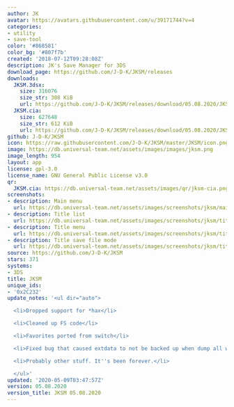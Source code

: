 ```yaml
---
author: JK
avatar: https://avatars.githubusercontent.com/u/39171744?v=4
categories:
- utility
- save-tool
color: '#868581'
color_bg: '#807f7b'
created: '2018-07-12T09:28:08Z'
description: JK's Save Manager for 3DS
download_page: https://github.com/J-D-K/JKSM/releases
downloads:
  JKSM.3dsx:
    size: 316076
    size_str: 308 KiB
    url: https://github.com/J-D-K/JKSM/releases/download/05.08.2020/JKSM.3dsx
  JKSM.cia:
    size: 627648
    size_str: 612 KiB
    url: https://github.com/J-D-K/JKSM/releases/download/05.08.2020/JKSM.cia
github: J-D-K/JKSM
icon: https://raw.githubusercontent.com/J-D-K/JKSM/master/JKSM/icon.png
image: https://db.universal-team.net/assets/images/images/jksm.png
image_length: 954
layout: app
license: gpl-3.0
license_name: GNU General Public License v3.0
qr:
  JKSM.cia: https://db.universal-team.net/assets/images/qr/jksm-cia.png
screenshots:
- description: Main menu
  url: https://db.universal-team.net/assets/images/screenshots/jksm/main-menu.png
- description: Title list
  url: https://db.universal-team.net/assets/images/screenshots/jksm/title-list.png
- description: Title menu
  url: https://db.universal-team.net/assets/images/screenshots/jksm/title-menu.png
- description: Title save file mode
  url: https://db.universal-team.net/assets/images/screenshots/jksm/title-save-file-mode.png
source: https://github.com/J-D-K/JKSM
stars: 371
systems:
- 3DS
title: JKSM
unique_ids:
- '0x2C232'
update_notes: '<ul dir="auto">

  <li>Dropped support for *hax</li>

  <li>Cleaned up FS code</li>

  <li>Favorites ported from switch</li>

  <li>Fixed bug that caused extdata to not be backed up when dump all was used</li>

  <li>Probably other stuff. It''s been forever.</li>

  </ul>'
updated: '2020-05-09T03:47:57Z'
version: 05.08.2020
version_title: JKSM 05.08.2020
---
```

